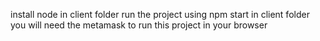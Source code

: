 install node in client folder
run the project using npm start in client folder
you will need the metamask to run this project in your browser
